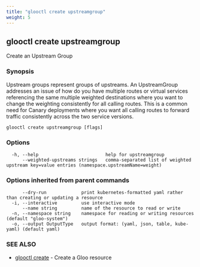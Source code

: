 ```yaml
---
title: "glooctl create upstreamgroup"
weight: 5
---
```

## glooctl create upstreamgroup

Create an Upstream Group

### Synopsis

Upstream groups represent groups of upstreams. An UpstreamGroup addresses an issue of how do you have multiple routes or virtual services referencing the same multiple weighted destinations where you want to change the weighting consistently for all calling routes. This is a common need for Canary deployments where you want all calling routes to forward traffic consistently across the two service versions.

```
glooctl create upstreamgroup [flags]
```

### Options

```
  -h, --help                         help for upstreamgroup
      --weighted-upstreams strings   comma-separated list of weighted upstream key=value entries (namespace.upstreamName=weight)
```

### Options inherited from parent commands

```
      --dry-run             print kubernetes-formatted yaml rather than creating or updating a resource
  -i, --interactive         use interactive mode
      --name string         name of the resource to read or write
  -n, --namespace string    namespace for reading or writing resources (default "gloo-system")
  -o, --output OutputType   output format: (yaml, json, table, kube-yaml) (default yaml)
```

### SEE ALSO

* [glooctl create](../glooctl_create)	 - Create a Gloo resource

